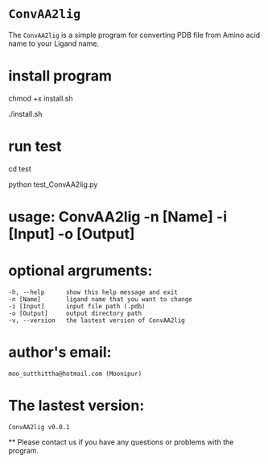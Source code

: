 # `ConvAA2lig`

The `ConvAA2lig` is a simple program for converting PDB file from Amino acid name to your Ligand name.

# install program
chmod +x install.sh

./install.sh

# run test
cd test

python test_ConvAA2lig.py

# usage: ConvAA2lig -n [Name] -i [Input] -o [Output]

# optional argruments:
    -h, --help      show this help message and exit
    -n [Name]       ligand name that you want to change
    -i [Input]      input file path (.pdb)
    -o [Output]     output directory path
    -v, --version   the lastest version of ConvAA2lig
    
# author's email:
    moo_sutthittha@hotmail.com (Moonipur)

# The lastest version:
    ConvAA2lig v0.0.1    

** Please contact us if you have any questions or problems with the program.
